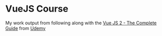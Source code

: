 # VueJS Course
My work output from following along with the [Vue JS 2 - The Complete Guide](https://www.udemy.com/vuejs-2-the-complete-guide/) from [Udemy](https://www.udemy.com/)
